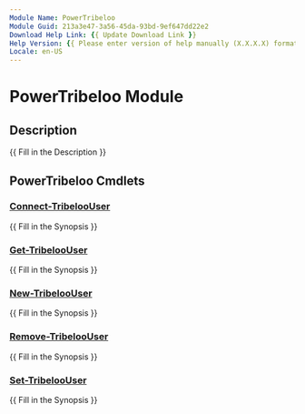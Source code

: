 ```yaml
---
Module Name: PowerTribeloo
Module Guid: 213a3e47-3a56-45da-93bd-9ef647dd22e2
Download Help Link: {{ Update Download Link }}
Help Version: {{ Please enter version of help manually (X.X.X.X) format }}
Locale: en-US
---
```


# PowerTribeloo Module
## Description
{{ Fill in the Description }}

## PowerTribeloo Cmdlets
### [Connect-TribelooUser](Connect-TribelooUser.md)
{{ Fill in the Synopsis }}

### [Get-TribelooUser](Get-TribelooUser.md)
{{ Fill in the Synopsis }}

### [New-TribelooUser](New-TribelooUser.md)
{{ Fill in the Synopsis }}

### [Remove-TribelooUser](Remove-TribelooUser.md)
{{ Fill in the Synopsis }}

### [Set-TribelooUser](Set-TribelooUser.md)
{{ Fill in the Synopsis }}

